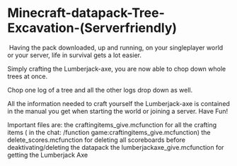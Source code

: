 # Minecraft-datapack-Tree-Excavation-(Serverfriendly)
 Having the pack downloaded, up and running, on your singleplayer world or your server, life in survival gets a lot easier. 
 
 Simply crafting the Lumberjack-axe, you are now able to chop down whole trees at once. 
 
 Chop one log of a tree and all the other logs drop down as well.
 
 All the information needed to craft yourself the Lumberjack-axe is contained in the manual you get when starting the world or joining a server. Have Fun!

Important files are:
    the craftingitems_give.mcfunction for all the crafting items ( in the chat: /function game:craftingitems_give.mcfunction)
    the delete_scores.mcfunction for deleting all scoreboards before deaktivating/deleting the datapack
    the lumberjackaxe_give.mcfunction for getting the Lumberjack Axe
